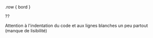    .row {
     bord
   }
   
   ??
   
   
   
Attention à l'indentation du code et aux lignes blanches un peu partout (manque de lisibilité)
